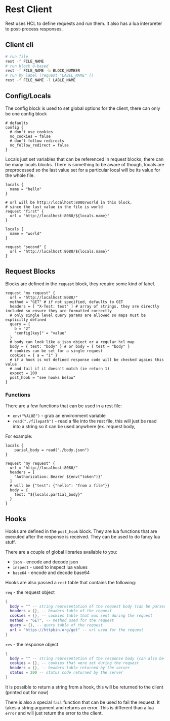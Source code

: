 # Rest Client

Rest uses HCL to define requests and run them.
It also has a lua interpreter to post-process responses.

## Client cli

```sh
# run file
rest -f FILE_NAME
# run block 0-based
rest -f FILE_NAME -b BLOCK_NUMBER
# run by label (request "LABEL_NAME" {)
rest -f FILE_NAME -l LABLE_NAME

```

## Config/Locals

The config block is used to set global options for the client, there can only be one config block

```hcl
# defaults
config {
  # don't use cookies
  no_cookies = false
  # don't follow redirects
  no_follow_redirect = false
}
```

Locals just set variables that can be referenced in request blocks, there can be many locals blocks. There is something to be aware of though, locals are preprocessed so the last value set for a particular local will be its value for the whole file.

```hcl
locals {
  name = "hello"
}

# url will be http://localhost:8080/world in this block,
# since the last value in the file is world
request "first" {
  url = "http://localhost:8080/${locals.name}"
}

locals {
  name = "world"
}

request "second" {
  url = "http://localhost:8080/${locals.name}"
}
```

## Request Blocks

Blocks are defined in the `request` block, they require some kind of label.

```hcl
request "my request" {
  url = "http://localhost:8080/"
  method = "GET" # if not specified, defaults to GET
  headers = [ "X-Test: test" ] # array of strings, they are directly included so ensure they are formatted correctly
  # only single level query params are allowed so maps must be explicitly defined
  query = {
    b = "2"
    "config[key]" = "value"
  }
  # body can look like a json object or a regular hcl map
  body = { test: "body" } # or body = { test = "body" }
  # cookies can be set for a single request
  cookies = { a = "1" }
  # if a hook is not defined response code will be checked agains this value
  # and fail if it doesn't match (ie return 1)
  expect = 200
  post_hook = "see hooks below"
}
```

### Functions

There are a few functions that can be used in a rest file:

- `env("VALUE")` - grab an environment variable
- `read("./filepath")` - read a file into the rest file, this will just be read into a string so it can be used anywhere (ex. request body,

For example:

```hcl
locals {
    parial_body = read("./body.json")
}

request "my request" {
  url = "http://localhost:8080/"
  headers = [
    "Authorization: Bearer ${env("token")}"
  ]
  # will be {"test": {"hello": "from a file"}}
  body = {
    test: "${locals.partial_body}"
  }
}
```

## Hooks

Hooks are defined in the `post_hook` block. They are lua functions that are executed after the response is received. They can be used to do fancy lua stuff.

There are a couple of global libraries available to you:

- `json` - encode and decode json
- `inspect` - used to inspect lua values
- `base64` - encode and decode base64

Hooks are also passed a `rest` table that contains the following:

`req` - the request object

```lua
{
  body = "" -- string representation of the request body (can be parsed with json.decode())
  headers = {}, -- headers table of the request
  cookies = {}, -- cookies table that was sent during the request
  method = "GET", -- method used for the request
  query = {}, -- query table of the request
  url = "https://httpbin.org/get" -- url used for the request
}
```

`res` - the response object

```lua
{
  body = "" -- string representation of the response body (can also be parsed with json module)
  cookies = {}, -- cookies that were set during the request
  headers = {}, -- headers table returned by the server
  status = 200 -- status code returned by the server
}
```

It is possible to return a string from a hook, this will be returned to the client (printed out for now)

There is also a special `fail` function that can be used to fail the request. It takes a string argument and returns an error. This is different than a lua `error` and will just return the error to the client.
